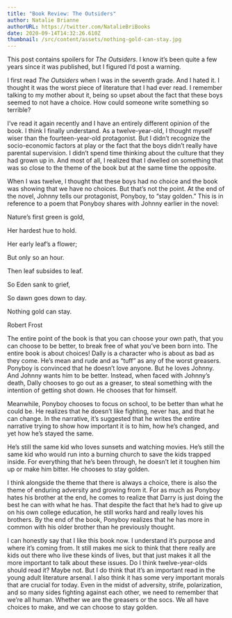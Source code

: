 ```yaml
---
title: "Book Review: The Outsiders"
author: Natalie Brianne
authorURL: https://twitter.com/NatalieBriBooks
date: 2020-09-14T14:32:26.610Z
thumbnail: /src/content/assets/nothing-gold-can-stay.jpg
---
```

This post contains spoilers for *The Outsiders*. I know it’s been quite a few years since it was published, but I figured I’d post a warning.

I first read *The Outsiders* when I was in the seventh grade. And I hated it. I thought it was the worst piece of literature that I had ever read. I remember talking to my mother about it, being so upset about the fact that these boys seemed to not have a choice. How could someone write something so terrible?

I’ve read it again recently and I have an entirely different opinion of the book. I think I finally understand. As a twelve-year-old, I thought myself wiser than the fourteen-year-old protagonist. But I didn’t recognize the socio-economic factors at play or the fact that the boys didn’t really have parental supervision. I didn’t spend time thinking about the culture that they had grown up in. And most of all, I realized that I dwelled on something that was so close to the theme of the book but at the same time the opposite.

When I was twelve, I thought that these boys had no choice and the book was showing that we have no choices. But that’s not the point. At the end of the novel, Johnny tells our protagonist, Ponyboy, to “stay golden.” This is in reference to a poem that Ponyboy shares with Johnny earlier in the novel:

Nature’s first green is gold,

Her hardest hue to hold.

Her early leaf’s a flower;

But only so an hour.

Then leaf subsides to leaf.

So Eden sank to grief,

So dawn goes down to day.

Nothing gold can stay.

Robert Frost

The entire point of the book is that you can choose your own path, that you can choose to be better, to break free of what you’ve been born into. The entire book is about choices! Dally is a character who is about as bad as they come. He’s mean and rude and as “tuff” as any of the worst greasers. Ponyboy is convinced that he doesn’t love anyone. But he loves Johnny. And Johnny wants him to be better. Instead, when faced with Johnny’s death, Dally chooses to go out as a greaser, to steal something with the intention of getting shot down. He chooses that for himself.

Meanwhile, Ponyboy chooses to focus on school, to be better than what he could be. He realizes that he doesn’t like fighting, never has, and that he can change. In the narrative, it’s suggested that he writes the entire narrative trying to show how important it is to him, how he’s changed, and yet how he’s stayed the same.

He’s still the same kid who loves sunsets and watching movies. He’s still the same kid who would run into a burning church to save the kids trapped inside. For everything that he’s been through, he doesn’t let it toughen him up or make him bitter. He chooses to stay golden.

I think alongside the theme that there is always a choice, there is also the theme of enduring adversity and growing from it. For as much as Ponyboy hates his brother at the end, he comes to realize that Darry is just doing the best he can with what he has. That despite the fact that he’s had to give up on his own college education, he still works hard and really loves his brothers. By the end of the book, Ponyboy realizes that he has more in common with his older brother than he previously thought.

I can honestly say that I like this book now. I understand it’s purpose and where it’s coming from. It still makes me sick to think that there really are kids out there who live these kinds of lives, but that just makes it all the more important to talk about these issues. Do I think twelve-year-olds should read it? Maybe not. But I do think that it’s an important read in the young adult literature arsenal. I also think it has some very important morals that are crucial for today. Even in the midst of adversity, strife, polarization, and so many sides fighting against each other, we need to remember that we’re all human. Whether we are the greasers or the socs. We all have choices to make, and we can choose to stay golden.